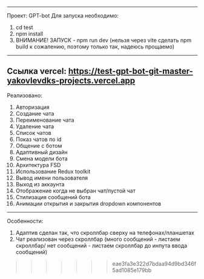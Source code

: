 
---------------------------
Проект: GPT-bot
Для запуска необходимо: 
1. cd test
2. npm install
3. ВНИМАНИЕ! ЗАПУСК - npm run dev (нельзя через vite сделать npm build к сожалению, поэтому только так, надеюсь прощаемо)
---------------------------
Ссылка vercel: https://test-gpt-bot-git-master-yakovlevdks-projects.vercel.app
---------------------------
Реализовано: 
1. Авторизация
2. Создание чата
3. Переименование чата
4. Удаление чата
5. Список чатов
6. Показ чатов по id
7. Общение с ботом
8. Адаптивный дизайн
9. Смена модели бота
10. Архитектура FSD
11. Использование Redux toolkit
12. Вывод имени пользователя
13. Выход из аккаунта
14. Отображение когда не выбран чат/пустой чат
15. Стилизация сообщений бота
16. Анимации открытия и закрытия dropdown компонентов

--------------------------- 
Особенности: 
1. Адаптив сделан так, что скроллбар сверху на телефонах/планшетах
2. Чат реализован через скроллбар (много сообщений - листаем скроллбар/ нет сообщений - листаем скроллбар до инпута ввода сообщений)
>>>>>>> eae3fa3e322d7bdaa94d9bd346f5ad1085e179bb
